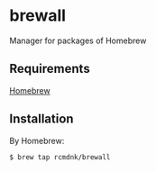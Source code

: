 brewall
=======

Manager for packages of Homebrew

## Requirements

[Homebrew](https://github.com/mxcl/homebrew)

## Installation

By Homebrew:

    $ brew tap rcmdnk/brewall
